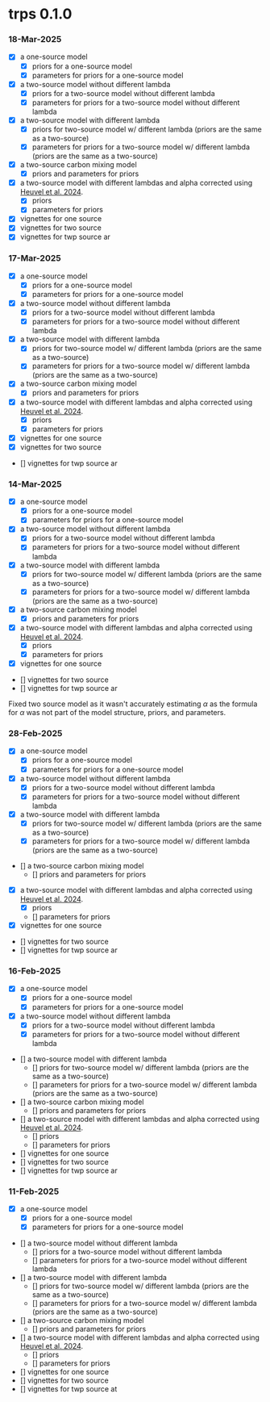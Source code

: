 # trps 0.1.0

### 18-Mar-2025

- [x] a one-source model  
    - [x] priors for a one-source model  
    - [x] parameters for priors for a one-source model  
- [x] a two-source model without different lambda 
    - [x] priors for a two-source model without different lambda
    - [x] parameters for priors for a two-source model without different lambda
- [x] a two-source model with different lambda
    - [x] priors for two-source model w/ different lambda (priors are the same as 
    a two-source)
    - [x] parameters for priors for a two-source model w/ different lambda (priors are the same as a two-source)
- [x] a two-source carbon mixing model 
    - [x] priors and parameters for priors 
- [x] a two-source model with different lambdas and alpha corrected using [Heuvel et al. 2024](https://doi.org/10.1139/cjfas-2024-0028). 
    - [x] priors 
    - [x] parameters for priors 
- [x] vignettes for one source
- [x] vignettes for two source
- [x] vignettes for twp source ar

### 17-Mar-2025

- [x] a one-source model  
    - [x] priors for a one-source model  
    - [x] parameters for priors for a one-source model  
- [x] a two-source model without different lambda 
    - [x] priors for a two-source model without different lambda
    - [x] parameters for priors for a two-source model without different lambda
- [x] a two-source model with different lambda
    - [x] priors for two-source model w/ different lambda (priors are the same as 
    a two-source)
    - [x] parameters for priors for a two-source model w/ different lambda (priors are the same as a two-source)
- [x] a two-source carbon mixing model 
    - [x] priors and parameters for priors 
- [x] a two-source model with different lambdas and alpha corrected using [Heuvel et al. 2024](https://doi.org/10.1139/cjfas-2024-0028). 
    - [x] priors 
    - [x] parameters for priors 
- [x] vignettes for one source
- [x] vignettes for two source
- [] vignettes for twp source ar

### 14-Mar-2025


- [x] a one-source model  
    - [x] priors for a one-source model  
    - [x] parameters for priors for a one-source model  
- [x] a two-source model without different lambda 
    - [x] priors for a two-source model without different lambda
    - [x] parameters for priors for a two-source model without different lambda
- [x] a two-source model with different lambda
    - [x] priors for two-source model w/ different lambda (priors are the same as 
    a two-source)
    - [x] parameters for priors for a two-source model w/ different lambda (priors are the same as a two-source)
- [x] a two-source carbon mixing model 
    - [x] priors and parameters for priors 
- [x] a two-source model with different lambdas and alpha corrected using [Heuvel et al. 2024](https://doi.org/10.1139/cjfas-2024-0028). 
    - [x] priors 
    - [x] parameters for priors 
- [x] vignettes for one source
- [] vignettes for two source
- [] vignettes for twp source ar

Fixed two source model as it wasn't accurately 
estimating $\alpha$ as the formula for $\alpha$
was not part of the model structure, priors, 
and parameters.

### 28-Feb-2025


- [x] a one-source model  
    - [x] priors for a one-source model  
    - [x] parameters for priors for a one-source model  
- [x] a two-source model without different lambda 
    - [x] priors for a two-source model without different lambda
    - [x] parameters for priors for a two-source model without different lambda
- [x] a two-source model with different lambda
    - [x] priors for two-source model w/ different lambda (priors are the same as 
    a two-source)
    - [x] parameters for priors for a two-source model w/ different lambda (priors are the same as a two-source)
- [] a two-source carbon mixing model 
    - [] priors and parameters for priors 
- [x] a two-source model with different lambdas and alpha corrected using [Heuvel et al. 2024](https://doi.org/10.1139/cjfas-2024-0028). 
    - [x] priors 
    - [] parameters for priors 
- [x] vignettes for one source
- [] vignettes for two source
- [] vignettes for twp source ar

### 16-Feb-2025


- [x] a one-source model  
    - [x] priors for a one-source model  
    - [x] parameters for priors for a one-source model  
- [x] a two-source model without different lambda 
    - [x] priors for a two-source model without different lambda
    - [x] parameters for priors for a two-source model without different lambda
- [] a two-source model with different lambda
    - [] priors for two-source model w/ different lambda (priors are the same as 
    a two-source)
    - [] parameters for priors for a two-source model w/ different lambda (priors are the same as a two-source)
- [] a two-source carbon mixing model 
    - [] priors and parameters for priors 
- [] a two-source model with different lambdas and alpha corrected using [Heuvel et al. 2024](https://doi.org/10.1139/cjfas-2024-0028). 
    - [] priors 
    - [] parameters for priors 
- [] vignettes for one source
- [] vignettes for two source
- [] vignettes for twp source ar

### 11-Feb-2025


- [x] a one-source model  
    - [x] priors for a one-source model  
    - [x] parameters for priors for a one-source model  
- [] a two-source model without different lambda 
    - [] priors for a two-source model without different lambda
    - [] parameters for priors for a two-source model without different lambda
- [] a two-source model with different lambda
    - [] priors for two-source model w/ different lambda (priors are the same as 
    a two-source)
    - [] parameters for priors for a two-source model w/ different lambda (priors are the same as a two-source)
- [] a two-source carbon mixing model 
    - [] priors and parameters for priors 
- [] a two-source model with different lambdas and alpha corrected using [Heuvel et al. 2024](https://doi.org/10.1139/cjfas-2024-0028). 
    - [] priors 
    - [] parameters for priors 
- [] vignettes for one source
- [] vignettes for two source
- [] vignettes for twp source at



